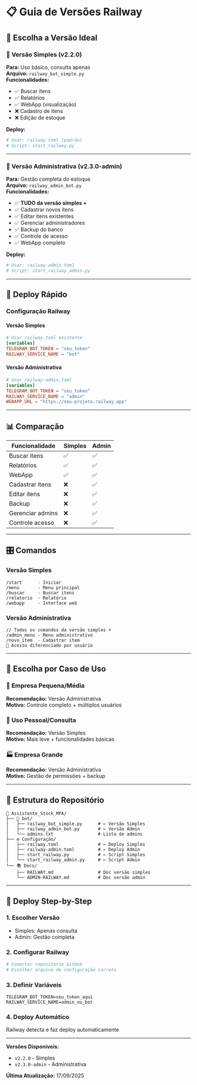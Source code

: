 # 📋 Guia de Versões Railway

## 🎯 Escolha a Versão Ideal

### 👤 **Versão Simples** (v2.2.0)
**Para:** Uso básico, consulta apenas  
**Arquivo:** `railway_bot_simple.py`  
**Funcionalidades:**
- ✅ Buscar itens
- ✅ Relatórios
- ✅ WebApp (visualização)
- ❌ Cadastro de itens
- ❌ Edição de estoque

**Deploy:**
```bash
# Usar: railway.toml (padrão)
# Script: start_railway.py
```

---

### 👑 **Versão Administrativa** (v2.3.0-admin)
**Para:** Gestão completa do estoque  
**Arquivo:** `railway_admin_bot.py`  
**Funcionalidades:**
- ✅ **TUDO da versão simples +**
- ✅ Cadastrar novos itens
- ✅ Editar itens existentes
- ✅ Gerenciar administradores
- ✅ Backup do banco
- ✅ Controle de acesso
- ✅ WebApp completo

**Deploy:**
```bash
# Usar: railway-admin.toml
# Script: start_railway_admin.py
```

---

## 🚀 Deploy Rápido

### Configuração Railway

#### Versão Simples
```toml
# Usar railway.toml existente
[variables]
TELEGRAM_BOT_TOKEN = "seu_token"
RAILWAY_SERVICE_NAME = "bot"
```

#### Versão Administrativa
```toml
# Usar railway-admin.toml
[variables]
TELEGRAM_BOT_TOKEN = "seu_token"
RAILWAY_SERVICE_NAME = "admin"
WEBAPP_URL = "https://seu-projeto.railway.app"
```

---

## 📊 Comparação

| Funcionalidade | Simples | Admin |
|----------------|---------|-------|
| Buscar itens | ✅ | ✅ |
| Relatórios | ✅ | ✅ |
| WebApp | ✅ | ✅ |
| Cadastrar itens | ❌ | ✅ |
| Editar itens | ❌ | ✅ |
| Backup | ❌ | ✅ |
| Gerenciar admins | ❌ | ✅ |
| Controle acesso | ❌ | ✅ |

---

## 🎛 Comandos

### Versão Simples
```
/start      - Iniciar
/menu       - Menu principal
/buscar     - Buscar itens
/relatorio  - Relatório
/webapp     - Interface web
```

### Versão Administrativa
```
// Todos os comandos da versão simples +
/admin_menu - Menu administrativo
/novo_item  - Cadastrar item
👑 Acesso diferenciado por usuário
```

---

## 🔧 Escolha por Caso de Uso

### 🏢 **Empresa Pequena/Média**
**Recomendação:** Versão Administrativa  
**Motivo:** Controle completo + múltiplos usuários

### 👤 **Uso Pessoal/Consulta**
**Recomendação:** Versão Simples  
**Motivo:** Mais leve + funcionalidades básicas

### 🏭 **Empresa Grande**
**Recomendação:** Versão Administrativa  
**Motivo:** Gestão de permissões + backup

---

## 📁 Estrutura do Repositório

```
📂 Assistente_Stock_MPA/
├── 🤖 bot/
│   ├── railway_bot_simple.py      # ← Versão Simples
│   ├── railway_admin_bot.py       # ← Versão Admin
│   └── admins.txt                 # Lista de admins
├── ⚙️ Configuração/
│   ├── railway.toml               # ← Deploy Simples
│   ├── railway-admin.toml         # ← Deploy Admin
│   ├── start_railway.py           # ← Script Simples
│   └── start_railway_admin.py     # ← Script Admin
└── 📚 Docs/
    ├── RAILWAY.md                 # Doc versão simples
    └── ADMIN-RAILWAY.md           # Doc versão admin
```

---

## 🚦 Deploy Step-by-Step

### 1. **Escolher Versão**
- Simples: Apenas consulta
- Admin: Gestão completa

### 2. **Configurar Railway**
```bash
# Conectar repositório GitHub
# Escolher arquivo de configuração correto
```

### 3. **Definir Variáveis**
```env
TELEGRAM_BOT_TOKEN=seu_token_aqui
RAILWAY_SERVICE_NAME=admin_ou_bot
```

### 4. **Deploy Automático**
Railway detecta e faz deploy automaticamente

---

**Versões Disponíveis:**
- `v2.2.0` - Simples
- `v2.3.0-admin` - Administrativa

**Última Atualização:** 17/09/2025
